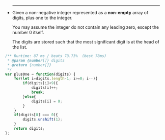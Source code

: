 
 * ------

   Given a non-negative integer represented as a **non-empty** array of digits, plus one to the integer.

   You may assume the integer do not contain any leading zero, except the number 0 itself.

   The digits are stored such that the most significant digit is at the head of the list.

```javascript
/** Runtime: 87 ms / beats 73.73%  (best 78ms)
 * @param {number[]} digits
 * @return {number[]}
 */
var plusOne = function(digits) {
	for(let i=digits.length-1; i>=0; i--){
		if(digits[i]<9){
			digits[i]++;
			break;
		}else{
			digits[i] = 0;
		}
	}
	if(digits[0] === 0){
		digits.unshift(1);
	}
	return digits;
};
```





